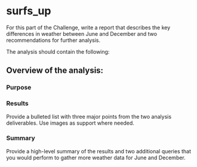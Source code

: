 # surfs_up
For this part of the Challenge, write a report that describes the key differences in weather between June and December and two recommendations for further analysis.

The analysis should contain the following:

## Overview of the analysis: 

### Purpose

### Results
Provide a bulleted list with three major points from the two analysis deliverables. Use images as support where needed.

### Summary
Provide a high-level summary of the results and two additional queries that you would perform to gather more weather data for June and December.
